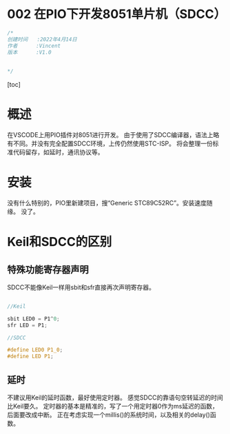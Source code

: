 # 002 在PIO下开发8051单片机（SDCC）

```c
/*
创建时间   :2022年4月14日
作者		:Vincent
版本		:V1.0
			
		
*/
```


[toc]

# 概述

在VSCODE上用PIO插件对8051进行开发。
由于使用了SDCC编译器，语法上略有不同。并没有完全配置SDCC环境，上传仍然使用STC-ISP。
将会整理一份标准代码留存，如延时，通讯协议等。

# 安装

没有什么特别的，PIO里新建项目，搜“Generic STC89C52RC”。安装速度随缘。
没了。

# Keil和SDCC的区别

## 特殊功能寄存器声明
SDCC不能像Keil一样用sbit和sfr直接再次声明寄存器。

```c

//Keil

sbit LED0 = P1^0;
sfr LED = P1;

//SDCC

#define LED0 P1_0;
#define LED P1;

```

## 延时

不建议用Keil的延时函数，最好使用定时器。
感觉SDCC的靠语句空转延迟的时间比Keil要久。
定时器的基本是精准的，写了一个用定时器0作为ms延迟的函数，后面要改成中断。
正在考虑实现一个millis()的系统时间，以及相关的delay()函数。